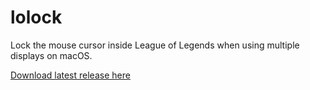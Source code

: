 # lolock

Lock the mouse cursor inside League of Legends when using multiple displays on macOS.

[Download latest release here](https://github.com/kjjd84/lolock/releases)
